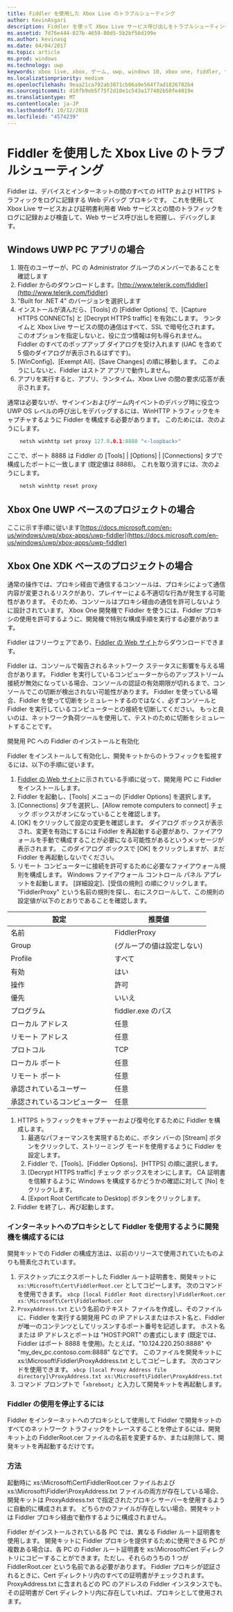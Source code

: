 ```yaml
---
title: Fiddler を使用した Xbox Live のトラブルシューティング
author: KevinAsgari
description: Fiddler を使って Xbox Live サービス呼び出しをトラブルシューティングする方法について説明します。
ms.assetid: 7d76e444-027b-4659-80d5-5b2bf56d199e
ms.author: kevinasg
ms.date: 04/04/2017
ms.topic: article
ms.prod: windows
ms.technology: uwp
keywords: xbox live, xbox, ゲーム, uwp, windows 10, xbox one, fiddler, サービス呼び出し, トラブルシューティング
ms.localizationpriority: medium
ms.openlocfilehash: 9eaa21ca792ab3071cb06a9e564f7ad1826782b4
ms.sourcegitcommit: d10fb9eb5f75f2d10e1c543a177402b50fe4019e
ms.translationtype: MT
ms.contentlocale: ja-JP
ms.lasthandoff: 10/12/2018
ms.locfileid: "4574239"
---
```

# <a name="troubleshooting-xbox-live-using-fiddler"></a>Fiddler を使用した Xbox Live のトラブルシューティング

Fiddler は、デバイスとインターネットの間のすべての HTTP および HTTPS トラフィックをログに記録する Web デバッグ プロキシです。 これを使用して Xbox Live サービスおよび証明書利用者 Web サービスとの間のトラフィックをログに記録および検査して、Web サービス呼び出しを把握し、デバッグします。

## <a name="for-windows-uwp-pc-apps"></a>Windows UWP PC アプリの場合

1. 現在のユーザーが、PC の Administrator グループのメンバーであることを確認します
1. Fiddler からのダウンロードします。[http://www.telerik.com/fiddler](http://www.telerik.com/fiddler)
1. "Built for .NET 4" のバージョンを選択します
1. インストールが済んだら、[Tools] の [Fiddler Options] で、[Capture HTTPS CONNECTs] と [Decrypt HTTPS traffic] を有効にします。  ランタイムと Xbox Live サービスの間の通信はすべて、SSL で暗号化されます。  このオプションを指定しないと、役に立つ情報は何も得られません。  Fiddler のすべてのポップアップ ダイアログを受け入れます (UAC を含めて 5 個のダイアログが表示されるはずです)。
1. [WinConfig]、[Exempt All]、[Save Changes] の順に移動します。  このようにしないと、Fiddler はストア アプリで動作しません。
1. アプリを実行すると、アプリ、ランタイム、Xbox Live の間の要求/応答が表示されます。

通常は必要ないが、サインインおよびゲーム内イベントのデバッグ時に役立つ UWP OS レベルの呼び出しをデバッグするには、WinHTTP トラフィックをキャプチャするように Fiddler を構成する必要があります。
このためには、次のようにします。
```cpp
    netsh winhttp set proxy 127.0.0.1:8888 "<-loopback>"
```
ここで、ポート 8888 は Fiddler の [Tools] | [Options] | [Connections] タブで構成したポートに一致します (既定値は 8888)。
これを取り消すには、次のようにします。
```cpp
    netsh winhttp reset proxy
```

## <a name="for-xbox-one-uwp-based-projects"></a>Xbox One UWP ベースのプロジェクトの場合

ここに示す手順に従います[https://docs.microsoft.com/en-us/windows/uwp/xbox-apps/uwp-fiddler](https://docs.microsoft.com/en-us/windows/uwp/xbox-apps/uwp-fiddler)

## <a name="for-xbox-one-xdk-based-projects"></a>Xbox One XDK ベースのプロジェクトの場合

通常の操作では、プロキシ経由で通信するコンソールは、プロキシによって通信内容が変更されるリスクがあり、プレイヤーによる不適切な行為が発生する可能性があります。 そのため、コンソールはプロキシ経由の通信を許可しないように設計されています。 Xbox One 開発機で Fiddler を使うには、Fiddler プロキシの使用を許可するように、開発機で特別な構成手順を実行する必要があります。

Fiddler はフリーウェアであり、[Fiddler の Web サイト](http://www.telerik.com/fiddler/)からダウンロードできます。

Fiddler は、コンソールで報告されるネットワーク ステータスに影響を与える場合があります。 Fiddler を実行しているコンピューターからのアップストリーム接続が無効になっている場合、コンソールの認証の有効期限が切れるまで、コンソールでこの切断が検出されない可能性があります。 Fiddler を使っている場合、Fiddler を使って切断をシミュレートするのではなく、必ずコンソールと Fiddler を実行しているコンピューターとの接続を切断してください。 もっと良いのは、ネットワーク負荷ツールを使用して、テストのために切断をシミュレートすることです。

開発用 PC への Fiddler のインストールと有効化

Fiddler をインストールして有効化し、開発キットからのトラフィックを監視するには、以下の手順に従います。

1. [Fiddler の Web サイト](http://www.telerik.com/fiddler/)に示されている手順に従って、開発用 PC に Fiddler をインストールします。
1. Fiddler を起動し、[Tools] メニューの [Fiddler Options] を選択します。
1. [Connections] タブを選択し、[Allow remote computers to connect] チェック ボックスがオンになっていることを確認します。
1. [OK] をクリックして設定の変更を確認します。 ダイアログ ボックスが表示され、変更を有効にするには Fiddler を再起動する必要があり、ファイアウォールを手動で構成することが必要になる可能性があるというメッセージが表示されます。 このダイアログ ボックスで [OK] をクリックしますが、まだ Fiddler を再起動しないでください。
1. リモート コンピューターに接続を許可するために必要なファイアウォール規則を構成します。 Windows ファイアウォール コントロール パネル アプレットを起動します。 [詳細設定]、[受信の規則] の順にクリックします。 "FiddlerProxy" という名前の規則を探し、右にスクロールして、この規則の設定値が以下のとおりであることを確認します。

| 設定          | 推奨値                |
|------------------|--------------------------------|
| 名前             | FiddlerProxy                   |
| Group            | (グループの値は設定しない) |
| Profile          | すべて                            |
| 有効          | はい                            |
| 操作           | 許可                          |
| 優先         | いいえ                             |
| プログラム          | fiddler.exe のパス            |
| ローカル アドレス     | 任意                            |
| リモート アドレス    | 任意                            |
| プロトコル         | TCP                            |
| ローカル ポート        | 任意                            |
| リモート ポート       | 任意                            |
| 承認されているユーザー     | 任意                            |
| 承認されているコンピューター | 任意                            |


1. HTTPS トラフィックをキャプチャーおよび復号化するために Fiddler を構成します。
    1. 最適なパフォーマンスを実現するために、ボタン バーの [Stream] ボタンをクリックして、ストリーミング モードを使用するように Fiddler を設定します。
    1. Fiddler で、[Tools]、[Fiddler Options]、[HTTPS] の順に選択します。
    1. [Decrypt HTTPS traffic] チェック ボックスをオンにします。 CA 証明書を信頼するように Windows を構成するかどうかの確認に対して [No] をクリックします。
    1. [Export Root Certificate to Desktop] ボタンをクリックします。
1. Fiddler を終了し、再び起動します。

### <a name="to-configure-a-dev-kit-to-use-fiddler-as-its-proxy-to-the-internet"></a>インターネットへのプロキシとして Fiddler を使用するように開発機を構成するには
開発キットでの Fiddler の構成方法は、以前のリリースで使用されていたものよりも簡素化されています。

1. デスクトップにエクスポートした Fiddler ルート証明書を、開発キットに ``` xs:\Microsoft\Cert\FiddlerRoot.cer``` としてコピーします。  次のコマンドを使用できます。  ```xbcp [local Fiddler Root directory]\FiddlerRoot.cer xs:\Microsoft\Cert\FiddlerRoot.cer```
1. ```ProxyAddress.txt``` という名前のテキスト ファイルを作成し、そのファイルに、Fiddler を実行する開発用 PC の IP アドレスまたはホスト名と、Fiddler が唯一のコンテンツとしてリッスンするポート番号を記述します。 ホスト名または IP アドレスとポートは "HOST:PORT" の書式にします  (既定では、Fiddler はポート 8888 を使用)。たとえば、"10.124.220.250:8888" や "my_dev_pc.contoso.com:8888" などです。 このファイルを開発キットに xs:\Microsoft\Fiddler\ProxyAddress.txt としてコピーします。  次のコマンドを使用できます。  ```xbcp [local Proxy Address file directory]\ProxyAddress.txt xs:\Microsoft\Fiddler\ProxyAddress.txt```
1. コマンド プロンプトで「```xbreboot```」と入力して開発キットを再起動します。

### <a name="to-stop-using-fiddler"></a>Fiddler の使用を停止するには

Fiddler をインターネットへのプロキシとして使用して Fiddler で開発キットのすべてのネットワーク トラフィックをトレースすることを停止するには、開発キット上の FiddlerRoot.cer ファイルの名前を変更するか、または削除して、開発キットを再起動するだけです。

### <a name="how-it-works"></a>方法

起動時に xs:\Microsoft\Cert\FiddlerRoot.cer ファイルおよび xs:\Microsoft\Fiddler\ProxyAddress.txt ファイルの両方が存在している場合、開発キットは ProxyAddress.txt で指定されたプロキシ サーバーを使用するように自動的に構成されます。 どちらかのファイルが存在しない場合、開発キットは Fiddler プロキシ経由で動作するように構成されません。

Fiddler がインストールされている各 PC では、異なる Fiddler ルート証明書を使用します。 開発キットに Fiddler プロキシを提供するために使用できる PC が複数ある場合は、各 PC の Fiddler ルート証明書を xs:\Microsoft\Cert ディレクトリにコピーすることができます。ただし、それらのうちの 1 つが FiddlerRoot.cer という名前である必要があります。 Fiddler プロキシが認証されるときに、Cert ディレクトリ内のすべての証明書がチェックされます。 ProxyAddress.txt に含まれるどの PC のアドレスの Fiddler インスタンスでも、その証明書が Cert ディレクトリ内に存在していれば、プロキシとして使用されます。
